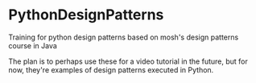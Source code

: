 # PythonDesignPatterns
Training for python design patterns based on mosh's design patterns course in Java

The plan is to perhaps use these for a video tutorial in the future, but for now, they're examples of design patterns executed in Python.
